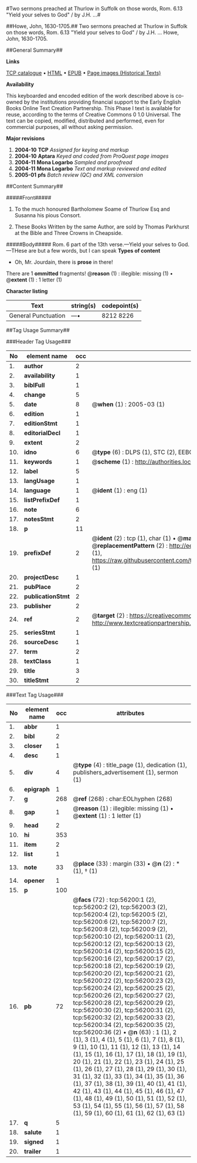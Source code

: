 #Two sermons preached at Thurlow in Suffolk on those words, Rom. 6.13 "Yield your selves to God" / by J.H. ...#

##Howe, John, 1630-1705.##
Two sermons preached at Thurlow in Suffolk on those words, Rom. 6.13 "Yield your selves to God" / by J.H. ...
Howe, John, 1630-1705.

##General Summary##

**Links**

[TCP catalogue](http://www.ota.ox.ac.uk/tcp/)  • 
[HTML](http://tei.it.ox.ac.uk/tcp/Texts-HTML/free/A44/A44698.html)  • 
[EPUB](http://tei.it.ox.ac.uk/tcp/Texts-EPUB/free/A44/A44698.epub) • 
[Page images (Historical Texts)](https://data.historicaltexts.jisc.ac.uk/view?pubId=eebo-12206507e&pageId=eebo-12206507e-56200-1)

**Availability**

This keyboarded and encoded edition of the
	       work described above is co-owned by the institutions
	       providing financial support to the Early English Books
	       Online Text Creation Partnership. This Phase I text is
	       available for reuse, according to the terms of Creative
	       Commons 0 1.0 Universal. The text can be copied,
	       modified, distributed and performed, even for
	       commercial purposes, all without asking permission.

**Major revisions**

1. __2004-10__ __TCP__ *Assigned for keying and markup*
1. __2004-10__ __Aptara__ *Keyed and coded from ProQuest page images*
1. __2004-11__ __Mona Logarbo__ *Sampled and proofread*
1. __2004-11__ __Mona Logarbo__ *Text and markup reviewed and edited*
1. __2005-01__ __pfs__ *Batch review (QC) and XML conversion*

##Content Summary##

#####Front#####

1. To the much honoured
Bartholomew Soame of
Thurlow Esq and Susanna
his pious Consort.

1. These Books Written by the same
Author, are sold by Thomas Parkhurst
at the Bible and Three Crowns
in Cheapside.

#####Body#####
Rom. 6 part of the 13th verse.—Yield your selves to God.—THese are but a few words, but I
can speak 
**Types of content**

  * Oh, Mr. Jourdain, there is **prose** in there!

There are 1 **ommitted** fragments! 
 @__reason__ (1) : illegible: missing (1)  •  @__extent__ (1) : 1 letter (1)

**Character listing**


|Text|string(s)|codepoint(s)|
|---|---|---|
|General Punctuation|—•|8212 8226|

##Tag Usage Summary##

###Header Tag Usage###

|No|element name|occ|attributes|
|---|---|---|---|
|1.|__author__|2||
|2.|__availability__|1||
|3.|__biblFull__|1||
|4.|__change__|5||
|5.|__date__|8| @__when__ (1) : 2005-03 (1)|
|6.|__edition__|1||
|7.|__editionStmt__|1||
|8.|__editorialDecl__|1||
|9.|__extent__|2||
|10.|__idno__|6| @__type__ (6) : DLPS (1), STC (2), EEBO-CITATION (1), OCLC (1), VID (1)|
|11.|__keywords__|1| @__scheme__ (1) : http://authorities.loc.gov/ (1)|
|12.|__label__|5||
|13.|__langUsage__|1||
|14.|__language__|1| @__ident__ (1) : eng (1)|
|15.|__listPrefixDef__|1||
|16.|__note__|6||
|17.|__notesStmt__|2||
|18.|__p__|11||
|19.|__prefixDef__|2| @__ident__ (2) : tcp (1), char (1)  •  @__matchPattern__ (2) : ([0-9\-]+):([0-9IVX]+) (1), (.+) (1)  •  @__replacementPattern__ (2) : http://eebo.chadwyck.com/downloadtiff?vid=$1&page=$2 (1), https://raw.githubusercontent.com/textcreationpartnership/Texts/master/tcpchars.xml#$1 (1)|
|20.|__projectDesc__|1||
|21.|__pubPlace__|2||
|22.|__publicationStmt__|2||
|23.|__publisher__|2||
|24.|__ref__|2| @__target__ (2) : https://creativecommons.org/publicdomain/zero/1.0/ (1), http://www.textcreationpartnership.org/docs/. (1)|
|25.|__seriesStmt__|1||
|26.|__sourceDesc__|1||
|27.|__term__|2||
|28.|__textClass__|1||
|29.|__title__|3||
|30.|__titleStmt__|2||


###Text Tag Usage###

|No|element name|occ|attributes|
|---|---|---|---|
|1.|__abbr__|1||
|2.|__bibl__|2||
|3.|__closer__|1||
|4.|__desc__|1||
|5.|__div__|4| @__type__ (4) : title_page (1), dedication (1), publishers_advertisement (1), sermon (1)|
|6.|__epigraph__|1||
|7.|__g__|268| @__ref__ (268) : char:EOLhyphen (268)|
|8.|__gap__|1| @__reason__ (1) : illegible: missing (1)  •  @__extent__ (1) : 1 letter (1)|
|9.|__head__|2||
|10.|__hi__|353||
|11.|__item__|2||
|12.|__list__|1||
|13.|__note__|33| @__place__ (33) : margin (33)  •  @__n__ (2) : * (1), † (1)|
|14.|__opener__|1||
|15.|__p__|100||
|16.|__pb__|72| @__facs__ (72) : tcp:56200:1 (2), tcp:56200:2 (2), tcp:56200:3 (2), tcp:56200:4 (2), tcp:56200:5 (2), tcp:56200:6 (2), tcp:56200:7 (2), tcp:56200:8 (2), tcp:56200:9 (2), tcp:56200:10 (2), tcp:56200:11 (2), tcp:56200:12 (2), tcp:56200:13 (2), tcp:56200:14 (2), tcp:56200:15 (2), tcp:56200:16 (2), tcp:56200:17 (2), tcp:56200:18 (2), tcp:56200:19 (2), tcp:56200:20 (2), tcp:56200:21 (2), tcp:56200:22 (2), tcp:56200:23 (2), tcp:56200:24 (2), tcp:56200:25 (2), tcp:56200:26 (2), tcp:56200:27 (2), tcp:56200:28 (2), tcp:56200:29 (2), tcp:56200:30 (2), tcp:56200:31 (2), tcp:56200:32 (2), tcp:56200:33 (2), tcp:56200:34 (2), tcp:56200:35 (2), tcp:56200:36 (2)  •  @__n__ (63) : 1 (1), 2 (1), 3 (1), 4 (1), 5 (1), 6 (1), 7 (1), 8 (1), 9 (1), 10 (1), 11 (1), 12 (1), 13 (1), 14 (1), 15 (1), 16 (1), 17 (1), 18 (1), 19 (1), 20 (1), 21 (1), 22 (1), 23 (1), 24 (1), 25 (1), 26 (1), 27 (1), 28 (1), 29 (1), 30 (1), 31 (1), 32 (1), 33 (1), 34 (1), 35 (1), 36 (1), 37 (1), 38 (1), 39 (1), 40 (1), 41 (1), 42 (1), 43 (1), 44 (1), 45 (1), 46 (1), 47 (1), 48 (1), 49 (1), 50 (1), 51 (1), 52 (1), 53 (1), 54 (1), 55 (1), 56 (1), 57 (1), 58 (1), 59 (1), 60 (1), 61 (1), 62 (1), 63 (1)|
|17.|__q__|5||
|18.|__salute__|1||
|19.|__signed__|1||
|20.|__trailer__|1||
